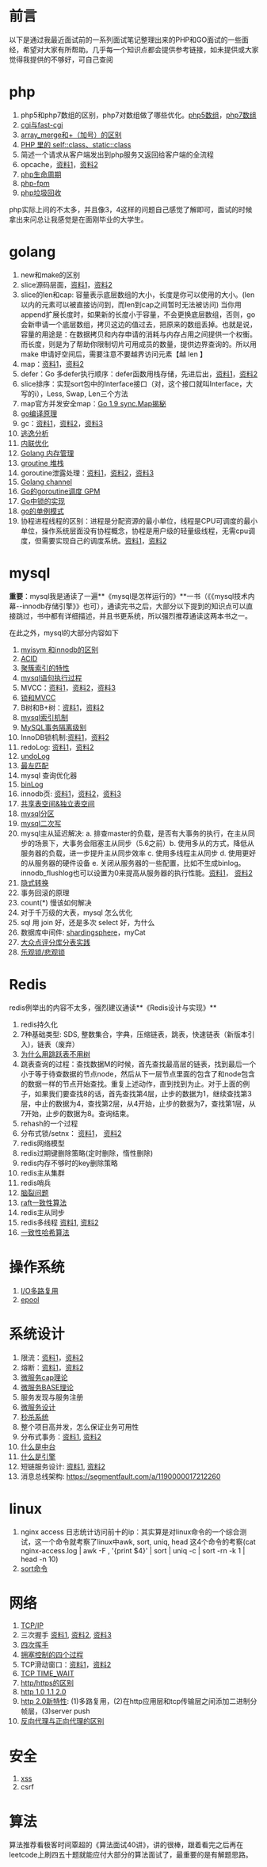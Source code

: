 # 前言

以下是通过我最近面试前的一系列面试笔记整理出来的PHP和GO面试的一些面经，希望对大家有所帮助。几乎每一个知识点都会提供参考链接，如未提供或大家觉得我提供的不够好，可自己查阅

# php

1. php5和php7数组的区别，php7对数组做了哪些优化。[php5数组](https://www.cnblogs.com/s-b-b/p/6222198.html)，[php7数组](https://github.com/pangudashu/php7-internal/blob/master/2/zend_ht.md)
2. [cgi与fast-cgi](https://www.yuque.com/vergil0415/mqoc5g/kuqrf0)
3. [array_merge和+（加号）的区别](https://blog.csdn.net/jbh1224520/article/details/60151817)
4. [PHP 里的 self::class、static::class](https://blog.csdn.net/m0_37477061/article/details/88650175)
5. 简述一个请求从客户端发出到php服务又返回给客户端的全流程
6. opcache，[资料1](https://www.zybuluo.com/phper/note/1016714)，[资料2](https://www.cnblogs.com/lamp01/p/8985068.html)
7. [php生命周期](https://github.com/pangudashu/php7-internal/blob/master/1/base_process.md)
8. [php-fpm](https://github.com/pangudashu/php7-internal/blob/master/1/fpm.md)
9. [php垃圾回收](https://github.com/pangudashu/php7-internal/blob/master/5/gc.md)

php实际上问的不太多，并且像3，4这样的问题自己感觉了解即可，面试的时候拿出来问总让我感觉是在面刚毕业的大学生。

# golang

1. new和make的区别
2. slice源码层面，[资料1](https://draveness.me/golang/docs/part2-foundation/ch03-datastructure/golang-array-and-slice/)，[资料2](https://halfrost.com/go_slice/)
3. slice的len和cap: 容量表示底层数组的大小，长度是你可以使用的大小。(len以内的元素可以被直接访问到，而len到cap之间暂时无法被访问)
当你用 append扩展长度时，如果新的长度小于容量，不会更换底层数组，否则，go 会新申请一个底层数组，拷贝这边的值过去，把原来的数组丢掉。也就是说，容量的用途是：在数据拷贝和内存申请的消耗与内存占用之间提供一个权衡。
而长度，则是为了帮助你限制切片可用成员的数量，提供边界查询的。所以用 make 申请好空间后，需要注意不要越界访问元素【越 len 】
4. map：[资料1](https://i6448038.github.io/2018/08/26/map-secret/)，[资料2](http://yangxikun.github.io/golang/2019/10/07/golang-map.html)
5. defer：Go 多defer执行顺序：defer函数用栈存储，先进后出，[资料1](https://segmentfault.com/a/1190000006823652)，[资料2](https://sanyuesha.com/2017/07/23/go-defer/)
6. slice排序：实现sort包中的Interface接口（对，这个接口就叫Interface，大写的i），Less, Swap, Len三个方法
7. map官方并发安全map：[Go 1.9 sync.Map揭秘](https://colobu.com/2017/07/11/dive-into-sync-Map/)
8. [go编译原理](https://xiaomi-info.github.io/2019/11/13/golang-compiler-principle/)
9. gc：[资料1](https://draveness.me/golang/docs/part3-runtime/ch07-memory/golang-garbage-collector/)，[资料2](http://yangxikun.github.io/golang/2019/12/22/golang-gc.html)，[资料3](https://zhuanlan.zhihu.com/p/105571503)
10. [逃逸分析](https://zboya.github.io/post/golang_escape_analysis/)
11. [内联优化](Golang内联优化)
12. [Golang 内存管理](https://draveness.me/golang/docs/part3-runtime/ch07-memory/golang-memory-allocator/)
13. [groutine 堆栈](http://yangxikun.github.io/golang/2019/11/12/go-goroutine-stack.html)
14. goroutine泄露处理：[资料1](https://zhuanlan.zhihu.com/p/74090074)，[资料2](https://studygolang.com/articles/28416)，[资料3](https://blog.csdn.net/tencent_teg/article/details/103813995)
15. [Golang channel](https://studygolang.com/articles/20714)
16. [Go的goroutine调度 GPM](https://zboya.github.io/post/go_scheduler/)
17. [Go中锁的实现](https://draveness.me/golang/docs/part3-runtime/ch06-concurrency/golang-sync-primitives/)
18. [go的单例模式](https://studygolang.com/articles/11444)
19. 协程进程线程的区别：进程是分配资源的最小单位，线程是CPU可调度的最小单位，操作系统层面没有协程概念，协程是用户级的轻量级线程，无需cpu调度，但需要实现自己的调度系统。[资料1](https://juejin.im/post/5b0014b7518825426e023666)，[资料2](https://blog.csdn.net/weixin_43870646/article/details/86575142)

# mysql

**重要**：mysql我是通读了一遍**《mysql是怎样运行的》**一书（《《mysql技术内幕--innodb存储引擎》》也可），通读完书之后，大部分以下提到的知识点可以直接跳过，书中都有详细描述，并且书更系统，所以强烈推荐通读这两本书之一。

在此之外，mysql的大部分内容如下

1. [myisym 和innodb的区别](https://blog.csdn.net/xlgen157387/article/details/68978320)
2. [ACID](https://zh.wikipedia.org/wiki/ACID)
3. [聚簇索引的特性](https://blog.csdn.net/alexdamiao/article/details/51934917)
4. [mysql语句执行过程]( https://www.cnblogs.com/wyq178/p/11576065.html)
5. MVCC：[资料1](https://www.jianshu.com/p/0ef46997c300)，[资料2](https://juejin.im/post/5c68a4056fb9a049e063e0ab)，[资料3](https://juejin.im/post/5c9b1b7df265da60e21c0b57)
6. [锁和MVCC](https://draveness.me/database-concurrency-control)
7. B树和B+树：[资料1](https://juejin.im/post/5c68a0ea51882562c704ed75)，[资料2](https://stackoverflow.com/questions/870218/what-are-the-differences-between-b-trees-and-b-trees)
8. [mysql索引机制](https://juejin.im/post/5c68a2cde51d4501533df085)
9. [MySQL事务隔离级别](https://juejin.im/post/5c68a34551882562ec590924)
10. InnoDB锁机制:[资料1](https://juejin.im/post/5c68a3b4e51d457f136d22d0)，[资料2](https://zhuanlan.zhihu.com/p/48269420)
11. redoLog: [资料1](https://juejin.im/post/6844903778030714894)，[资料2](https://www.cnblogs.com/f-ck-need-u/archive/2018/05/08/9010872.html)
12. [undoLog](https://juejin.im/post/5c68a5e551882562eb50ee41)
13. [最左匹配](https://www.zhihu.com/question/36996520)
14. mysql 查询优化器
15. [binLog](https://www.cnblogs.com/f-ck-need-u/p/9001061.html#auto_id_4)
16. innodb页: [资料1](https://www.cnblogs.com/wade-luffy/ttps://www.cnblogs.com/xiaoboluo768/p/5191964.htmlp/6289917.html)，[资料2](https://juejin.im/post/5cb3e3dfe51d456e3428c0db)，[资料3](https://mp.weixin.qq.com/s?__biz=MzIxNTQ3NDMzMw==&mid=2247483670&idx=1&sn=751d84d0ce50d64934d636014abe2023&chksm=979688e4a0e101f2a51d1f06ec75e25c56f8936321ae43badc2fe9fc1257b4dc1c24223699de&scene=21#wechat_redirect)
17. [共享表空间&独立表空间]( https://www.cnblogs.com/ilifeilong/p/7221235.html)
18. [mysql分区](ttps://www.cnblogs.com/xiaoboluo768/p/5191964.html)
19. [mysql二次写](https://blog.csdn.net/jc_benben/article/details/78967380)
20. mysql主从延迟解决: a. 排查master的负载，是否有大事务的执行，在主从同步的场景下，大事务会阻塞主从同步（5.6之前）b. 使用多从的方式，降低从服务器的负载，进一步提升主从同步效率 c. 使用多线程主从同步 d. 使用更好的从服务器的硬件设备 e. 关闭从服务器的一些配置，比如不生成binlog。innodb_flushlog也可以设置为0来提高从服务器的执行性能。[资料1](https://developer.aliyun.com/article/42638)， [资料2](https://www.jianshu.com/p/ed19bb0e748a)
21. [隐式转换](https://www.cnblogs.com/wtcl/p/9085427.html)
22. 事务回滚的原理
23. count(*) 慢该如何解决
24. 对于千万级的大表，mysql 怎么优化
25. sql 用 join 好，还是多次 select 好，为什么
26. 数据库中间件: [shardingsphere](https://shardingsphere.apache.org/document/current/cn/overview/)，myCat
27. [大众点评分库分表实践](https://tech.meituan.com/dianping_order_db_sharding.html)
28. [乐观锁/悲观锁](https://www.jianshu.com/p/d2ac26ca6525)

# Redis
redis例举出的内容不太多，强烈建议通读**《Redis设计与实现》**

1. redis持久化 
2. 7种基础类型: SDS, 整数集合，字典，压缩链表，跳表，快速链表（新版本引入)，链表（废弃）
3. [为什么用跳跃表不用树](https://zhuanlan.zhihu.com/p/23370124)
4. 跳表查询的过程：查找数据M的时候，首先查找最高层的链表，找到最后一个小于等于待查数据的节点node，然后从下一层节点里面的包含了和node包含的数据一样的节点开始查找。重复上述动作，直到找到为止。对于上面的例子，如果我们要查找8的话，首先查找第4层，止步的数据为1，继续查找第3层，中止的数据为4，查找第2层，从4开始，止步的数据为7，查找第1层，从7开始，止步的数据为8。查询结束。
5. rehash的一个过程
6. 分布式锁/setnx： [资料1](https://www.cnblogs.com/austinspark-jessylu/p/8043726.html)， [资料2](https://yq.aliyun.com/articles/674394)
7. redis网络模型
8. redis过期键删除策略(定时删除，惰性删除)
9. redis内存不够时的key删除策略
10. redis主从集群
11. redis哨兵
12. [脑裂问题](https://cloud.tencent.com/developer/article/1027323)
13. [raft一致性算法](http://thesecretlivesofdata.com/raft/)
14. redis主从同步
15. redis多线程 [资料1](https://mp.weixin.qq.com/s/FZu3acwK6zrCBZQ_3HoUgw), [资料2](https://draveness.me/whys-the-design-redis-single-thread/)
16. [一致性哈希算法](https://www.yuque.com/vergil0415/nsnq75/gxadgh)


# 操作系统

1. [I/O多路复用](https://i6448038.github.io/2019/11/10/io-multi/)
2. [epool](https://mp.weixin.qq.com/s/DVjFI4CVZwtjiV6e9LeY3A)

# 系统设计
1. 限流：[资料1](https://blog.csdn.net/weixin_41846320/article/details/95941361)，[资料2](https://www.cnblogs.com/linjiqin/p/9707713.html)
2. 熔断：[资料1](https://www.cnblogs.com/yawen/p/6655352.html)，[资料2](https://blog.csdn.net/baiducheng/article/details/78892111)
3. [微服务cap理论](https://www.hollischuang.com/archives/666)
4. [微服务BASE理论](https://www.hollischuang.com/archives/672)
5. 服务发现与服务注册
6. [微服务设计](https://www.zhihu.com/question/65502802)
7. [秒杀系统](https://www.zhihu.com/question/54895548/answer/923987542?clicktime=1579081979)
8. 整个项目高并发，怎么保证业务可用性
9. 分布式事务：[资料1](https://blog.51cto.com/lijianjun/1945516), [资料2](https://juejin.im/post/5d2616256fb9a07eef6a3619)
10. [什么是中台](https://www.zhihu.com/question/57717433)
11. [什么是引擎](https://blog.csdn.net/shenpanzhimao/article/details/84500521)
12. 短链服务设计: [资料1](https://www.jianshu.com/p/bae7796d3215), [资料2](https://blog.csdn.net/liuxinghao/article/details/107754046)
13. 消息总线架构: https://segmentfault.com/a/1190000017212260

# linux

1. nginx access 日志统计访问前十的ip：其实算是对linux命令的一个综合测试，这一个命令就考察了linux中awk, sort, uniq, head 这4个命令的考察(cat nginx-access.log | awk -F , '{print $4}' | sort | uniq -c | sort -rn -k 1 | head -n 10)
2. [sort命令](https://www.cnblogs.com/51linux/archive/2012/05/23/2515299.html)

# 网络

1. [TCP/IP](https://www.cnblogs.com/onepixel/p/7092302.html)
2. 三次握手 [资料1](https://baijiahao.baidu.com/s?id=1618114723935605183&wfr=spider&for=pc), [资料2](https://networkengineering.stackexchange.com/questions/24068/why-do-we-need-a-3-way-handshake-why-not-just-2-way), [资料3](https://blog.csdn.net/xifeijian/article/details/12777187)
3. [四次挥手](https://blog.csdn.net/xifeijian/article/details/12777187)
4. [拥塞控制的四个过程](https://blog.csdn.net/yechaodechuntian/article/details/25429143)
5. TCP滑动窗口：[资料1](https://www.zhihu.com/question/32255109)，[资料2](https://blog.csdn.net/yao5hed/article/details/81046945)
6. [TCP TIME_WAIT](https://blog.csdn.net/weixin_41966991/article/details/81264095)
7. [http/https的区别](https://juejin.im/entry/58d7635e5c497d0057fae036)
8. [http 1.0 1.1 2.0](https://www.jianshu.com/p/52d86558ca57)
9. [http 2.0新特性](https://www.zhihu.com/question/34074946): (1)多路复用，(2)在http应用层和tcp传输层之间添加二进制分帧层，(3)server push
10. [反向代理与正向代理的区别](https://www.zhihu.com/question/36412304)

# 安全

1. [xss](https://www.freebuf.com/articles/web/185654.html)
2. csrf

# 算法
算法推荐看极客时间覃超的《算法面试40讲》，讲的很棒，跟着看完之后再在leetcode上刷四五十题就能应付大部分的算法面试了，最重要的是有解题思路。